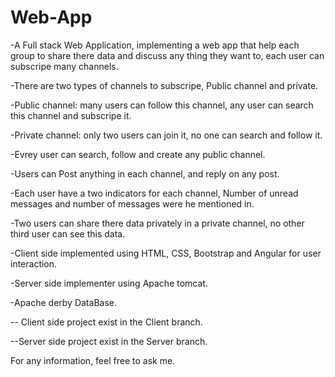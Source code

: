 # Web-App
-A Full stack Web Application, implementing a web app that help each group to share there data and discuss any thing they want to, each user can subscripe many channels.

-There are two types of channels to subscripe, Public channel and private.

-Public channel: many users can follow this channel, any user can search this channel and subscripe it.

-Private channel: only two users can join it, no one can search and follow it.


-Evrey user can search, follow and create any public channel.

-Users can Post anything in each channel, and reply on any post.

-Each user have a two indicators for each channel, Number of unread messages and number of messages were he mentioned in.

-Two users can share there data privately in a private channel, no other third user can see this data.



-Client side implemented using HTML, CSS, Bootstrap and Angular for user interaction.

-Server side implementer using Apache tomcat.

-Apache derby DataBase.

-- Client side project exist in the Client branch.

--Server side project exist in the Server branch.


For any information, feel free to ask me.
